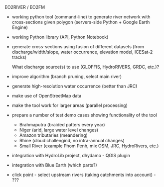 EO2RIVER / EO2FM

* working python tool (command-line) to generate river network with cross-sections given polygon (servers-side Python + Google Earth Engine)

* working Python library (API, Python Notebook)

* generate cross-sections using fusion of different datasets (from discharge/width/slope, water occurrence, elevation model, ICESat-2 tracks)
    
    What discharge source(s) to use (GLOFFIS, HydroRIVERS, GRDC, etc.)?

* improve algorithm (branch pruning, select main river)

* generate high-resolution water occurrence (better than JRC)

* make use of OpenStreetMap data

* make the tool work for larger areas (parallel processing)

* prepare a number of test demo cases showing functionality of the tool

    * Brahmaputra (braided patters every year)
    * Niger (arid, large water level changes)
    * Amazon tributaries (meandering)
    * Rhine (cloud challengind, no intra-annual changes)
    * Small River (example Phom Penh, mix OSM, JRC, HydroRivers, etc.)

* integration with HydroLib project, dhydamo - QGIS plugin

* integration with Blue Earth (which parts?)

* click point - select upstream rivers (taking catchments into account) - ???
